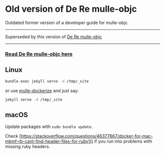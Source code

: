 # Old version of De Re mulle-objc

Outdated former version of a developer guide for mulle-objc.

---

Superseded by this version of [De Re mulle-objc](https://www.mulle-kybernetik.com/de-re-mulle-objc/)</h1>

---




### [Read De Re mulle-objc here](//mulle-objc.github.io/De-Re-mulle-objc)


## Linux

``` bash
bundle exec jekyll serve -d /tmp/_site
```

or use [mulle-dockerize](//github.com/mulle-nat/mulle-dockerize) and just say:

``` bash
jekyll serve -d /tmp/_site
```

## macOS

Update packages with `sudo bundle update`.

Check [https://stackoverflow.com/questions/46377667/docker-for-mac-mkmf-rb-cant-find-header-files-for-ruby]() if you run into problems with missing ruby headers.
